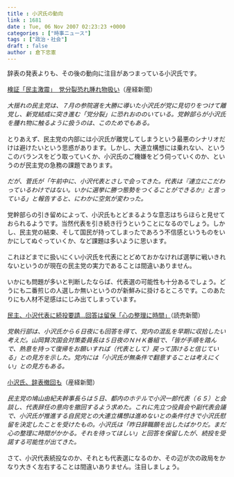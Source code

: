 ```yaml
---
title : 小沢氏の動向
link : 1681
date : Tue, 06 Nov 2007 02:23:23 +0000
categories : ["時事ニュース"]
tags : ["政治・社会"]
draft : false
author : 倉下忠憲
---
```


辞表の発表よりも、その後の動向に注目があつまっている小沢氏です。<BR><BR><A HREF="http://sankei.jp.msn.com/politics/situation/071106/stt0711060133000-n1.htm" TARGET="_blank">検証「民主激震」　党分裂恐れ腫れ物扱い</A>（産経新聞）<BR><BR><I>大揺れの民主党は、７月の参院選を大勝に導いた小沢氏が党に見切りをつけて離党し、新党結成に突き進む「党分裂」に恐れおののいている。党幹部らが小沢氏を腫れ物に触るように扱うのは、このためでもある。</I><BR><BR>とりあえず、民主党の内部には小沢氏が離党してしまうという最悪のシナリオだけは避けたいという思惑があります。しかし、大連立構想には乗れない、というこのバランスをどう取っていくか、小沢氏のご機嫌をどう伺っていくのか、というのが民主党の急務の課題であります。<BR><BR><I>だが、菅氏が「午前中に、小沢代表とさしで会ってきた。代表は『連立にこだわっているわけではない。いかに選挙に勝つ態勢をつくることができるか』と言っている」と報告すると、にわかに空気が変わった。</I><BR><BR>党幹部らの引き留めによって、小沢氏もとどまるような意志はちらほらと見せておられるようです。当然代表を引き続き行うということになるのでしょう。しかし、民主党の結束、そして国民が持ってしまったであろう不信感というものをいかにしてぬぐっていくか、など課題は多いように思います。<BR><BR>これほどまでに扱いにくい小沢氏を代表にとどめておかなければ選挙に戦いきれないというのが現在の民主党の実力であることは間違いありません。<BR><BR>いかにも問題が多いと判断したならば、代表選の可能性も十分あるでしょう。どうにも二番煎じの人選しか無いというのが新鮮みに掛けるところです。このあたりにも人材不足感はにじみ出てしまっています。<BR><BR><A HREF="http://www.yomiuri.co.jp/politics/news/20071105it11.htm" TARGET="_blank">民主、小沢代表に続投要請…回答は留保「心の整理に時間」</A>（読売新聞）<BR><BR><I>党執行部は、小沢氏から６日夜にも回答を得て、党内の混乱を早期に収拾したい考えだ。山岡賢次国会対策委員長は５日夜のＮＨＫ番組で、「皆が手順を踏んで、熱意を持って復帰をお願いすれば（代表として）戻って頂けると信じている」との見方を示した。党内には「小沢氏が無条件で翻意することは考えにくい」との見方もある。</I><BR><BR><A HREF="http://sankei.jp.msn.com/politics/situation/071106/stt0711060136001-n1.htm" TARGET="_blank">小沢氏、辞表撤回も</A>（産経新聞）<BR><BR><I>民主党の鳩山由紀夫幹事長らは５日、都内のホテルで小沢一郎代表（６５）と会談し、代表辞任の意向を撤回するよう求めた。これに先立つ役員会や副代表会議で、小沢氏が推進する自民党との大連立構想は進めないとの条件付きで小沢氏慰留を決定したことを受けたもの。小沢氏は「昨日辞職願を出したばかりだ。まだ心の整理に時間がかかる。それを待ってほしい」と回答を保留したが、続投を受諾する可能性が出てきた。</I><BR><BR>さて、小沢代表続投なのか、それとも代表選になるのか、その辺が次の政局をかなり大きく左右することは間違いありません。注目しましょう。<br><br>
